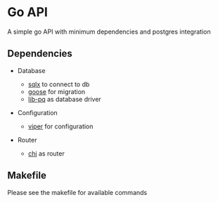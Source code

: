 # Go API
A simple go API with minimum dependencies and postgres integration


## Dependencies 

- Database
  - [sqlx](https://github.com/jmoiron/sqlx) to connect to db 
  - [goose](https://github.com/pressly/goose) for migration
  - [lib-pq](https://github.com/lib/pq) as database driver

- Configuration
  - [viper](https://github.com/spf13/viper) for configuration

- Router
  - [chi](https://github.com/go-chi/chi) as router

## Makefile

Please see the makefile for available commands

